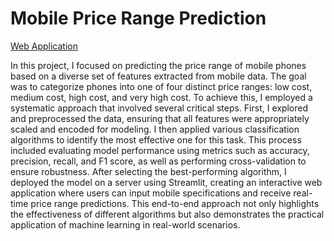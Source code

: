 <h1>Mobile Price Range Prediction</h1>

[Web Application](https://mobile-price-range-prediction-tquanbngnsmgqz6gejkcnd.streamlit.app/)

In this project, I focused on predicting the price range of mobile phones based on a diverse set of features extracted from mobile data. The goal was to categorize phones into one of four distinct price ranges: low cost, medium cost, high cost, and very high cost. To achieve this, I employed a systematic approach that involved several critical steps. First, I explored and preprocessed the data, ensuring that all features were appropriately scaled and encoded for modeling. I then applied various classification algorithms to identify the most effective one for this task. This process included evaluating model performance using metrics such as accuracy, precision, recall, and F1 score, as well as performing cross-validation to ensure robustness. After selecting the best-performing algorithm, I deployed the model on a server using Streamlit, creating an interactive web application where users can input mobile specifications and receive real-time price range predictions. This end-to-end approach not only highlights the effectiveness of different algorithms but also demonstrates the practical application of machine learning in real-world scenarios.
